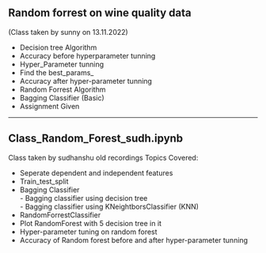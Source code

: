 ## Random forrest on wine quality data 
(Class taken by sunny on 13.11.2022)
- Decision tree Algorithm
- Accuracy before hyperparameter tunning
- Hyper_Parameter tunning
- Find the best_params_
- Accuracy after hyper-parameter tunning
- Random Forrest Algorithm
- Bagging Classifier (Basic)
- Assignment Given


******************************************************************************************

## Class_Random_Forest_sudh.ipynb
Class taken by sudhanshu old recordings
Topics Covered:
- Seperate dependent and independent features
- Train_test_split
- Bagging Classifier</br>
      - Bagging classifier using decision tree</br>
      - Bagging classifier using KNeightborsClassifier (KNN)
- RandomForrestClassifier
- Plot RandomForest with 5 decision tree in it
- Hyper-parameter tuning on random forest
- Accuracy of Random forest before and after hyper-parameter tunning


